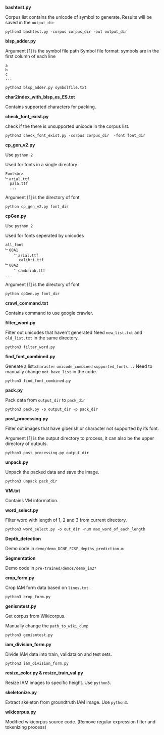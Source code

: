 **bashtest.py**

Corpus list contains the unicode of symbol to generate.
Results will be saved in the `output_dir`
 ```
 python3 bashtest.py -corpus corpus_dir -out output_dir
 ```



**blsp_adder.py**

Argument [1] is the symbol file path
Symbol file format: symbols are in the first column of each line
```
a
b
c
...
```
 ```
 python3 blsp_adder.py symbolfile.txt
 ```



**char2index_with_blsp_es_ES.txt**

Contains supported characters for packing.



**check_font_exist.py**

check if the there is unsupported unicode in the corpus list.
 ```
 python3 check_font_exist.py -corpus corpus_dir  -font font_dir
 ```


**cp_gen_v2.py**


Use `python 2`


Used for fonts in a single directory
```
Font<br>
﹂arial.ttf
  pala.ttf
  ...
```
Argument [1] is the directory of font
 ```
 python cp_gen_v2.py font_dir
```


**cpGen.py**


Use `python 2`


Used for fonts seperated by unicodes
```
all_font
﹂00A1
	﹂arial.ttf
	  calibri.ttf
﹂00A2
	﹂cambriab.ttf
...
```
Argument [1] is the directory of font
```
python cpGen.py font_dir
```


**crawl_command.txt**

Contains command to use google crawler.



**filter_word.py**

Filter out unicodes that haven't generated
Need `new_list.txt` and `old_list.txt` in the same directory.
```
python3 filter_word.py
```



**find_font_combined.py**

Geneate a list:`character` `unicode_combined` `supported_fonts...`
Need to manually change `not_have_list` in the code.
```
python3 find_font_combined.py
```



**pack.py**

Pack data from `output_dir` to `pack_dir`
```
python3 pack.py -o output_dir -p pack_dir
```



**post_processing.py**

Filter out images that have giberish or character
not supported by its font.

Argument [1] is the output directory to process, 
it can also be the upper directory of outputs.
```
python3 post_processing.py output_dir
```


**unpack.py**

Unpack the packed data and save the image.
```
python3 unpack pack_dir
```


**VM.txt**

Contains VM information.


**word_select.py**

Filter word with length of 1, 2 and 3 from current directory.
```
python3 word_select.py -o out_dir -num max_word_of_each_length
```


**Depth_detection**

Demo code in `demo/demo_DCNF_FCSP_depths_prediction.m`



**Segmentation**

Demo code in `pre-trained/demos/demo_im2*`



**crop_form.py**

Crop IAM form data based on `lines.txt`.
```
python3 crop_form.py
```


**genismtest.py**

Get corpus from Wikicorpus.

Manually change the `path_to_wiki_dump`
```
python3 genismtest.py
```



**iam_division_form.py**

Divide IAM data into train, validataion and test sets.

```
python3 iam_division_form.py
```


**resize_color.py & resize_train_val.py**

Resize IAM images to specific height. Use `python3`.


**skeletonize.py**

Extract skeleton from groundtruth IAM image. Use `python3`.


**wikicorpus.py**

Modified wikicorpus source code. (Remove regular expression filter and tokenizing process)


